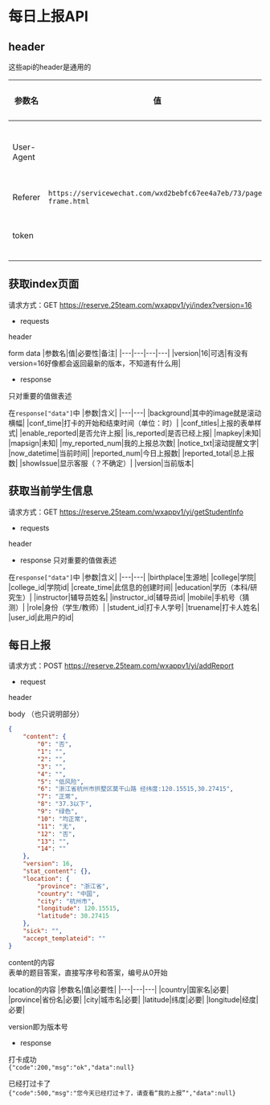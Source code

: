 # 每日上报API

## header
这些api的header是通用的

|参数名|值|必要性|备注|
|---|---|---|---|
|User-Agent| |不必要|建议使用微信浏览器UA|
|Referer|`https://servicewechat.com/wxd2bebfc67ee4a7eb/73/page-frame.html`|必要| |
|token| |必要|验证身份的token|


## 获取index页面

请求方式：GET
https://reserve.25team.com/wxappv1/yi/index?version=16

- requests

header

form data
|参数名|值|必要性|备注|
|---|---|---|---|
|version|16|可选|有没有version=16好像都会返回最新的版本，不知道有什么用|

- response

只对重要的值做表述

在`response["data"]`中
|参数|含义|
|---|---|
|background|其中的image就是滚动横幅|
|conf_time|打卡的开始和结束时间（单位：时）|
|conf_titles|上报的表单样式|
|enable_reported|是否允许上报|
|is_reported|是否已经上报|
|mapkey|未知|
|mapsign|未知|
|my_reported_num|我的上报总次数|
|notice_txt|滚动提醒文字|
|now_datetime|当前时间|
|reported_num|今日上报数|
|reported_total|总上报数|
|showIssue|显示客服（？不确定）|
|version|当前版本|

## 获取当前学生信息

请求方式：GET
https://reserve.25team.com/wxappv1/yi/getStudentInfo

- requests

header

- response
只对重要的值做表述

在`response["data"]`中
|参数|含义|
|---|---|
|birthplace|生源地|
|college|学院|
|college_id|学院id|
|create_time|此信息的创建时间|
|education|学历（本科/研究生）|
|instructor|辅导员姓名|
|instructor_id|辅导员id|
|mobile|手机号（猜测）|
|role|身份（学生/教师）|
|student_id|打卡人学号|
|truename|打卡人姓名|
|user_id|此用户的id|

## 每日上报

请求方式：POST
https://reserve.25team.com/wxappv1/yi/addReport

- request

header

body
（也只说明部分）
```json
{
	"content": {
		"0": "否",
		"1": "",
		"2": "",
		"3": "",
		"4": "",
		"5": "低风险",
		"6": "浙江省杭州市拱墅区莫干山路 经纬度:120.15515,30.27415",
		"7": "正常",
		"8": "37.3以下",
		"9": "绿色",
		"10": "均正常",
		"11": "无",
		"12": "否",
		"13": "",
		"14": ""
	},
	"version": 16,
	"stat_content": {},
	"location": {
		"province": "浙江省",
		"country": "中国",
		"city": "杭州市",
		"longitude": 120.15515,
		"latitude": 30.27415
	},
	"sick": "",
	"accept_templateid": ""
}
```
content的内容  
表单的题目答案，直接写序号和答案，编号从0开始

location的内容
|参数名|值|必要性|
|---|---|---|
|country|国家名|必要|
|province|省份名|必要|
|city|城市名|必要|
|latitude|纬度|必要|
|longitude|经度|必要|

version即为版本号

- response

打卡成功  
`{"code":200,"msg":"ok","data":null}`

已经打过卡了  
`{"code":500,"msg":"您今天已经打过卡了，请查看“我的上报”","data":null}`
